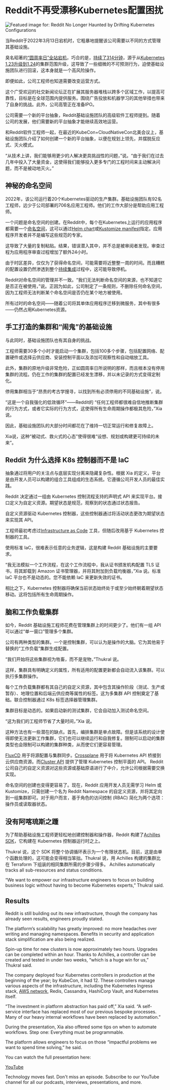 # Reddit不再受漂移Kubernetes配置困扰

![Featued image for: Reddit No Longer Haunted by Drifting Kubernetes Configurations](https://cdn.thenewstack.io/media/2025/01/ec2bcf77-reddit-1024x683.png)

当Reddit于2022年3月13日宕机时，它粗暴地提醒该公司需要以不同的方式管理其基础设施。

臭名昭著的[“圆周率日”全站宕机](https://www.reddit.com/r/RedditEng/comments/11xx5o0/you_broke_reddit_the_piday_outage/)，巧合的是，[持续了314分钟](https://thenewstack.io/how-the-world-celebrated-pi-day/)，源于从[Kubernetes 1.23升级到1.24](https://thenewstack.io/kubernetes-1-24-drops-dockershim-makes-space-for-stateful-workloads/)的集群范围升级，这导致了一些细微的不可预测行为，迫使基础设施团队进行回滚，这本身就是一个高风险操作。

即便如此，公司工程师也知道需要改变运营方式。

这个广受欢迎的社交新闻论坛正在扩展其服务器堆栈以跨多个区域工作，以提高可靠性，目标是在全球范围内提供服务。围绕广告投放和机器学习的其他举措也带来了自身的挑战。此外，公司高管正在准备IPO。

公司需要一个新的平台抽象，Reddit基础设施团队的高级软件工程师提到。随着公司的发展，他们需要新的平台抽象才能继续高效地运营。

和Reddit软件工程师一起，在最近的KubeCon+CloudNativeCon北美会议上，基础设施团队介绍了如何创建一个新的平台抽象，以便在规划上领先，并摆脱反应式、灭火模式。

“从技术上讲，我们能够用更少的人解决更具挑战性的问题，”说。“由于我们在过去几年中投入了大量资金，这使得我们能够投入更多专门的工程时间来主动解决问题，而不是被动地灭火。”

## 神秘的命名空间

2022年，该公司运行着20个Kubernetes驱动的生产集群。基础设施团队有92名工程师，远少于公司部署的706名应用工程师。他们的工作大部分是帮助应用工程师。

一个问题是命名空间的创建。在Reddit中，每个在Kubernetes上运行的应用程序都需要一个[命名空间](https://thenewstack.io/leveraging-namespaces-for-cost-optimization-with-kubernetes/)，这可以通过[Helm chart](https://thenewstack.io/what-the-helm-the-tool-we-all-love-and-sometimes-hate/)或[Kustomize manifest](https://github.com/kubernetes-sigs/kustomize)指定。应用程序开发者并不是编写这些规范的专家。

这导致了大量的复制粘贴。结果，错误潜入其中，并不总是被审阅者发现。审查过程为应用程序审查过程增加了额外24小时。

由于时区差异，仅仅为了获得命名空间，可能需要将近整整一周的时间。而且糟糕的配置设置仍然渗透到整个[持续集成](https://thenewstack.io/ci-cd/)过程中，这可能导致停机。

Reddit对命名空间的管理并不一致。“我们无法判断命名空间的来源，也不知道它是否正在被使用，”说。正因为如此，公司制定了一条规则，不删除任何命名空间，因为工程师无法判断某个命名空间是否仍在某个地方被使用。

所有过时的命名空间——随着公司将其单体应用程序迁移到微服务，其中有很多——仍然占用Kubernetes资源。

## 手工打造的集群和“闹鬼”的基础设施

与此同时，基础设施团队也有其自身的挑战。

工程师需要30多个小时才能启动一个集群，包括100多个步骤，包括配置网络、配置硬件或选择云供应商、安装控制平面以及添加可观察性和自动缩放工具。

此外，集群的原地升级非常危险，正如圆周率日所说明的那样，而且根本没有停用集群的流程。仍在工作的集群的配置已经发生漂移，并以未记录的方式变得定制化。

停用集群相当于“昂贵的考古学搜寻，以找到所有必须停用的不同基础设施”，说。

“这是一个自我强化的低效循环”——Reddit的
“任何工程师都很难自信地推断集群的行为方式，或者它实际的行为方式，这使得所有生命周期操作都极其危险，”Xia说。

因此，基础设施团队的大部分时间都花在了维持一切正常运行和修复故障上。

Xia说，这种“被动式、救火式的心态”使得很难“设想、规划或构建更可持续的未来”。

## Reddit 为什么选择 K8s 控制器而不是 IaC
抽象通过将用户的关注点与底层实现分离来隐藏复杂性。根据 Xia 的定义，平台是由开发人员可以构建的组合工具组成的生态系统。它遵循公司开发人员的最佳实践。

Reddit 决定通过一组由 Kubernetes 控制流程支持的声明式 API 来实现平台。接口定义为自定义资源。期望状态是规范，观察到的状态通过状态报告。

自定义资源驱动 Kubernetes 控制器，这些控制器通过将活动状态更改为期望状态来实现其 API。

工程师最初考虑过[Infrastructure as Code](https://thenewstack.io/infrastructure-as-code/) 工具，但随后改用基于 Kubernetes 控制器的工具。

使用标准 IaC，很难表示任意的业务逻辑，这是构建 Reddit 基础设施的主要要求。

“我无法模拟一个工作流程，在这个工作流程中，我从证书颁发机构配置 TLS 证书，将其卸载到 Amazon 证书管理器，并将其附加到负载均衡器，”Xia 说。标准 IaC 平台也不是动态的。您不能依赖 IaC 来更新失效的证书。

相比之下，Kubernetes 控制器将确保当前状态始终处于或至少始终朝着期望状态移动。这将包括所有生命周期操作。

## 脑和工作负载集群
如今，Reddit 基础设施工程师花费在管理集群上的时间更少了。他们有一组 API 可以通过“单一窗口”管理多个集群。

公司有两种类型的集群。一个是控制集群，可以认为是操作的大脑。它为其他易于替换的“工作负载”集群生成配置。

“我们开始将这些集群视为牲畜，而不是宠物，”Thukral 说。

这样，集群具有明确定义的属性，所有适用的配置更新都会自动流入该集群。可以执行多集群操作。

每个工作负载集群都有其自己的自定义资源，其中包含其操作阶段（测试、生产或暂存）、地理位置和后端云供应商等属性的标签。这为多集群 API 控制奠定了基础。联合控制器通过 K8s 标签选择器管理集群。

集群目标是动态的。如果启动新的测试集群，它会自动加入测试命名空间。

“这为我们的工程师节省了大量时间，”Xia 说。

这种方法也有一些潜在的缺点。首先，编排集群是单点故障。但是该系统的设计使得即使无法更新工作集群，它们也可以继续运行和自我修复。限制可以启动的集群类型也会限制可以构建的集群种类，从而使它们更容易管理。

[FluxCD](https://thenewstack.io/deploy-stateful-workloads-on-kubernetes-with-ondat-and-fluxcd/) 用于将源配置与集群同步。[Crossplane](https://thenewstack.io/kubecon-24-crossplane-a-developer-friendly-control-plane/) 用于将 Kubernetes API 桥接到云供应商资源。而[Cluster API](https://thenewstack.io/is-cluster-api-really-the-future-of-kubernetes-deployment/) 提供了管理 Kubernetes 控制平面的 API。
Reddit 公司自己的自定义资源对这些资源或基础原语进行了中介，允许公司根据需要交换实现。

命名空间的创建也变得更容易了。现在，Reddit 应用开发人员无需学习 Helm 或 Kustomize，只需创建一个名为 Reddit Namespace 的自定义资源，并将其定向到一组集群即可。对于用户而言，基于角色的访问控制 (RBAC) 简化为两个选项：操作员或读取器状态。

## 没有阿喀琉斯之踵
为了帮助基础设施工程师更轻松地创建控制器和操作器，Reddit 构建了[Achilles SDK](https://github.com/reddit/achilles-sdk)，它构建在 Kubernetes 控制器运行时之上。

Thukral 说，这个 SDK 将整个协调循环表示为一个有限状态机。目前，这是由单个函数处理的，这可能会变得相当笨拙。Thukral 说，用 Achilles 构建的集群比在 Terraform 下组装的相同集群所需的步骤少得多。
Achilles automatically tracks all sub-resources and status conditions.

“We want to empower our infrastructure engineers to focus on building business logic without having to become Kubernetes experts,” Thukral said.

## Results

Reddit is still building out its new infrastructure, though the company has already seen results, engineers proudly stated.

The platform’s scalability has greatly improved:  no more headaches over writing and managing namespaces.  Benefits in security and application stack simplification are also being realized.

Spin-up time for new clusters is now approximately two hours. Upgrades can be completed within an hour. Thanks to Achilles, a controller can be created and tested in under two weeks, “which is a huge win for us,” Thukral said.

The company deployed four Kubernetes controllers in production at the beginning of the year; by KubeCon, it had 12. These controllers manage various aspects of the infrastructure, including the Kubernetes Ingress stack, [AWS network](https://aws.amazon.com/?utm_content=inline+mention), Redis, Cassandra, HashiCorp Vault, and Kubernetes itself.

“The investment in platform abstraction has paid off,” Xia said. “A self-service interface has replaced most of our previous bespoke processes. Many of our heavy internal workflows have been replaced by automation.”

During the presentation, Xia also offered some tips on when to automate workflows. Step one: Everything must be programmable.

The platform allows engineers to focus on those “impactful problems we want to spend time solving,” he said.

You can watch the full presentation here:

[YouTube](https://youtube.com/thenewstack?sub_confirmation=1)

Technology moves fast. Don't miss an episode. Subscribe to our YouTube channel for all our podcasts, interviews, presentations, and more.